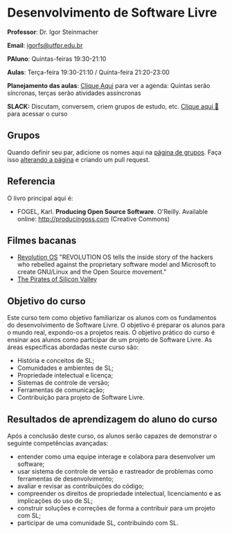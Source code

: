 # Desenvolvimento de Software Livre 

**Professor**: Dr. Igor Steinmacher

**Email**: igorfs@utfpr.edu.br

**PAluno**: Quintas-feiras 19:30-21:10

**Aulas**: Terça-feira 19:30-21:10 / Quinta-feira 21:20-23:00

**Planejamento das aulas**: [Clique Aqui](outline.md) para ver a agenda: Quintas serão síncronas, terças serão atividades assíncronas

**SLACK:** Discutam, conversem, criem grupos de estudo, etc. [Clique aqui 👋](https://join.slack.com/t/slack-kv98670/shared_invite/zt-roupl7v9-c0_P~2vMgY_Ur2NDrA5b3g) para acessar o curso 

## Grupos

Quando definir seu par, adicione os nomes aqui na [página de grupos](groups.md). Faça isso [alterando a página](groups.md) e criando um pull request.

## Referencia

O livro principal aqui é:
* FOGEL, Karl. **Producing Open Source Software**. O'Reilly. Available online:  http://producingoss.com (Creative Commons)

## Filmes bacanas
* [Revolution OS](http://www.revolution-os.com/) "REVOLUTION OS tells the inside story of the hackers who rebelled against the proprietary software model and Microsoft to create GNU/Linux and the Open Source movement."
* [The Pirates of Silicon Valley](https://www.imdb.com/title/tt0168122/)

## Objetivo do curso
Este curso tem como objetivo familiarizar os alunos com os fundamentos do desenvolvimento de Software Livre. O objetivo é preparar os alunos para o mundo real, expondo-os a projetos reais. O objetivo prático do curso é ensinar aos alunos como participar de um projeto de Software Livre. As áreas específicas abordadas neste curso são:
* História e conceitos de SL;
* Comunidades e ambientes de SL;
* Propriedade intelectual e licença;
* Sistemas de controle de versão;
* Ferramentas de comunicação;
* Contribuição para projeto de Software Livre.

## Resultados de aprendizagem do aluno do curso
Após a conclusão deste curso, os alunos serão capazes de demonstrar o seguinte
competências avançadas:
* entender como uma equipe interage e colabora para desenvolver um software;
* usar sistema de controle de versão e rastreador de problemas como ferramentas de desenvolvimento;
* avaliar e revisar as contribuições do código;
* compreender os direitos de propriedade intelectual, licenciamento e as implicações do uso de SL;
* construir soluções e correções de forma a contribuir para um projeto com SL;
* participar de uma comunidade SL, contribuindo com SL.
